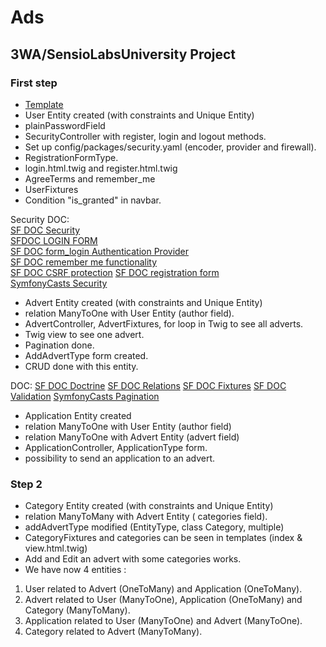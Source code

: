 # Ads

## 3WA/SensioLabsUniversity Project

### First step

-  [Template](https://www.free-css.com/free-css-templates/page220/gp)
- User Entity created (with constraints and Unique Entity)
- plainPasswordField
- SecurityController with register, login and logout methods.
- Set up config/packages/security.yaml (encoder, provider and firewall).
- RegistrationFormType.
- login.html.twig and register.html.twig
- AgreeTerms and remember_me
- UserFixtures
- Condition "is_granted" in navbar.

Security DOC:  
[SF DOC Security](https://symfony.com/doc/current/security.html)   
[SFDOC LOGIN FORM](https://symfony.com/doc/current/security/form_login_setup.html)  
[SF DOC form_login Authentication Provider](https://symfony.com/doc/current/security/form_login.html)  
[SF DOC remember me functionality](https://symfony.com/doc/current/security/remember_me.html)  
[SF DOC CSRF protection](https://symfony.com/doc/current/security/csrf.html)
[SF DOC registration form](https://symfony.com/doc/current/doctrine/registration_form.html)  
[SymfonyCasts Security](https://symfonycasts.com/screencast/symfony-security)

- Advert Entity created (with constraints and Unique Entity)  
- relation ManyToOne with User Entity (author field).
- AdvertController, AdvertFixtures, for loop in Twig to see all adverts.
- Twig view to see one advert.
- Pagination done.
- AddAdvertType form created.
- CRUD done with this entity.

DOC:
[SF DOC Doctrine](https://symfony.com/doc/current/doctrine.html)
[SF DOC Relations](https://symfony.com/doc/current/doctrine/associations.html)
[SF DOC Fixtures](https://symfony.com/doc/current/bundles/DoctrineFixturesBundle/index.html)
[SF DOC Validation](https://symfony.com/doc/current/validation.html)
[SymfonyCasts Pagination](https://symfonycasts.com/screencast/doctrine-relations/pagination)

- Application Entity created
- relation ManyToOne with User Entity (author field)
- relation ManyToOne with Advert Entity (advert field)
- ApplicationController,  ApplicationType form.
- possibility to send an application to an advert.

### Step 2

- Category Entity created (with constraints and Unique Entity)
- relation ManyToMany with Advert Entity ( categories field).
- addAdvertType modified (EntityType, class Category, multiple)
- CategoryFixtures and categories can be seen in templates (index & view.html.twig)
- Add and Edit an advert with some categories works.
- We have now 4 entities :
1) User related to Advert (OneToMany) and Application (OneToMany).
2) Advert related to User (ManyToOne), Application (OneToMany) and Category (ManyToMany).
3) Application related to User (ManyToOne) and Advert (ManyToOne).
4) Category related to Advert (ManyToMany).



